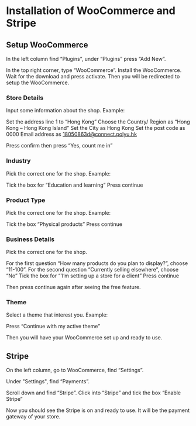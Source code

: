 # Installation of WooCommerce and Stripe

## Setup WooCommerce

In the left column find “Plugins”, under “Plugins” press “Add New”. 

In the top right corner, type “WooCommerce”. Install the WooCommerce. Wait for the download and press activate. Then you will be redirected to setup the WooCommerce. 

### Store Details 
Input some information about the shop. 
Example:

Set the address line 1 to “Hong Kong”
Choose the Country/ Region as “Hong Kong – Hong Kong Island”
Set the City as Hong Kong
Set the post code as 0000
Email address as 18050863d@connect.polyu.hk 

Press confirm then press “Yes, count me in”

### Industry
Pick the correct one for the shop. 
Example:

Tick the box for “Education and learning”
Press continue 

### Product Type
Pick the correct one for the shop. 
Example:

Tick the box “Physical products”
Press continue 

### Business Details
Pick the correct one for the shop. 

For the first question “How many products do you plan to display?”, choose “11-100”.
For the second question “Currently selling elsewhere”, choose “No”
Tick the box for “’I’m setting up a store for a client”
Press continue 

Then press continue again after seeing the free feature. 

### Theme 
Select a theme that interest you. 
Example:

Press “Continue with my active theme” 

Then you will have your WooCommerce set up and ready to use. 


## Stripe

On the left column, go to WooCommerce, find “Settings”. 

Under "Settings", find “Payments”.

Scroll down and find “Stripe”. Click into “Stripe” and tick the box “Enable Stripe”

Now you should see the Stripe is on and ready to use. It will be the payment gateway of your store. 

